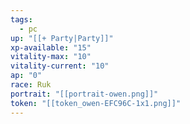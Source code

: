 ```yaml
---
tags:
  - pc
up: "[[+ Party|Party]]"
xp-available: "15"
vitality-max: "10"
vitality-current: "10"
ap: "0"
race: Ruk
portrait: "[[portrait-owen.png]]"
token: "[[token_owen-EFC96C-1x1.png]]"
---
```

